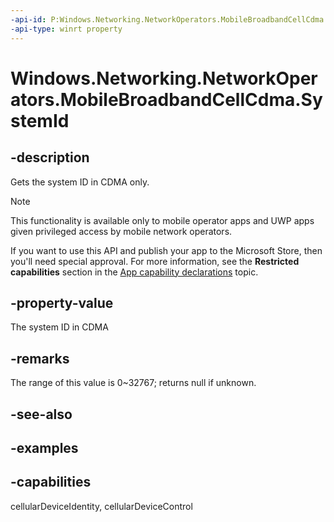 ```yaml
---
-api-id: P:Windows.Networking.NetworkOperators.MobileBroadbandCellCdma.SystemId
-api-type: winrt property
---
```


<!-- Property syntax.
public IReference<uint> SystemId { get; }
-->

# Windows.Networking.NetworkOperators.MobileBroadbandCellCdma.SystemId

## -description
Gets the system ID in CDMA only.

> [!NOTE]
> This functionality is available only to mobile operator apps and UWP apps given privileged access by mobile network operators.
> 
> If you want to use this API and publish your app to the Microsoft Store, then you'll need special approval. For more information, see the **Restricted capabilities** section in the [App capability declarations](/windows/uwp/packaging/app-capability-declarations#restricted-capabilities) topic. 

## -property-value
The system ID in CDMA

## -remarks
The range of this value is 0~32767; returns null if unknown.
## -see-also

## -examples


## -capabilities
cellularDeviceIdentity, cellularDeviceControl
